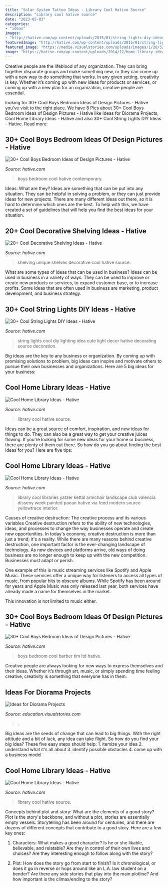 ```yaml
---
title: "Solar System Tattoo Ideas - Library Cool Hative Source"
description: "Library cool hative source"
date: "2023-05-03"
categories:
- "ideas"
images:
- "http://hative.com/wp-content/uploads/2015/01/string-lights-diy-ideas/15-string-lights-diy-ideas.jpg"
featuredImage: "http://hative.com/wp-content/uploads/2015/01/string-lights-diy-ideas/15-string-lights-diy-ideas.jpg"
featured_image: "https://media.visualstories.com/uploads/images/1/28/5264361-1280_526534293-1353231_l.jpg"
image: "https://hative.com/wp-content/uploads/2014/12/home-library-ideas/12-cool-home-library-ideas.jpg"
---
```



Creative people are the lifeblood of any organization. They can bring together disparate groups and make something new, or they can come up with a new way to do something that works. In any given setting, creativity is key. Whether it’s coming up with new ideas for products or services, or coming up with a new plan for an organization, creative people are essential.

	

		
looking for 30+ Cool Boys Bedroom Ideas of Design Pictures - Hative you've visit to the right place. We have 8 Pics about 30+ Cool Boys Bedroom Ideas of Design Pictures - Hative like Ideas for Diorama Projects, Cool Home Library Ideas - Hative and also 30+ Cool String Lights DIY Ideas - Hative. Read more:
		
    
## 30+ Cool Boys Bedroom Ideas Of Design Pictures - Hative

<img loading=lazy src="https://hative.com/wp-content/uploads/2013/05/contemporary-boys-bedroom-solar-system-decoration-by-hobus-homes1.jpg" onerror="this.onerror=null;this.src='https://tse2.mm.bing.net/th?id=OIP.0Y8YdUUH6VLBB1szO4zvAQHaLI&amp;pid=15.1';" alt="30+ Cool Boys Bedroom Ideas of Design Pictures - Hative">

_Source: hative.com_

>boys bedroom cool hative contemporary. 

	

Ideas: What are they?
Ideas are something that can be put into any situation. They can be helpful in solving a problem, or they can just provide ideas for new projects. There are many different ideas out there, so it is hard to determine which ones are the best. To help with this, we have created a set of guidelines that will help you find the best ideas for your situation.

    
## 20+ Cool Decorative Shelving Ideas - Hative

<img loading=lazy src="https://hative.com/wp-content/uploads/2014/05/shelving-ideas/4-unique-shelves-ideas.jpg" onerror="this.onerror=null;this.src='https://tse3.mm.bing.net/th?id=OIP.cr-kSBtxpn0a0KKdZxe5MwHaH5&amp;pid=15.1';" alt="20+ Cool Decorative Shelving Ideas - Hative">

_Source: hative.com_

>shelving unique shelves decorative cool hative source. 

	

What are some types of ideas that can be used in business?
Ideas can be used in business in a variety of ways. They can be used to improve or create new products or services, to expand customer base, or to increase profits. Some ideas that are often used in business are marketing, product development, and business strategy.

    
## 30+ Cool String Lights DIY Ideas - Hative

<img loading=lazy src="http://hative.com/wp-content/uploads/2015/01/string-lights-diy-ideas/15-string-lights-diy-ideas.jpg" onerror="this.onerror=null;this.src='https://tse2.mm.bing.net/th?id=OIP.8_MbPe9P1zdsin5ir-VOTQHaJ3&amp;pid=15.1';" alt="30+ Cool String Lights DIY Ideas - Hative">

_Source: hative.com_

>string lights cool diy lighting idea cute light decor hative decorating source decoration. 

	

Big ideas are the key to any business or organization. By coming up with promising solutions to problem, big ideas can inspire and motivate others to pursue their own businesses and organizations. Here are 5 big ideas for your business: 

    
## Cool Home Library Ideas - Hative

<img loading=lazy src="https://hative.com/wp-content/uploads/2014/12/home-library-ideas/5-cool-home-library-ideas.jpg" onerror="this.onerror=null;this.src='https://tse4.mm.bing.net/th?id=OIP.8PVUkpiAPHsT6xue2z_7PgHaLG&amp;pid=15.1';" alt="Cool Home Library Ideas - Hative">

_Source: hative.com_

>library cool hative source. 

	

Ideas can be a great source of comfort, inspiration, and new ideas for things to do. They can also be a great way to get your creative juices flowing. If you're looking for some new ideas for your home or business, there are plenty of them out there. So how do you go about finding the best ideas for you? Here are five tips: 

    
## Cool Home Library Ideas - Hative

<img loading=lazy src="https://hative.com/wp-content/uploads/2014/12/home-library-ideas/16-cool-home-library-ideas.jpg" onerror="this.onerror=null;this.src='https://tse3.mm.bing.net/th?id=OIP.n4QwcvHc3VaEXmYw6QBFIAHaLG&amp;pid=15.1';" alt="Cool Home Library Ideas - Hative">

_Source: hative.com_

>library cool libraries yatzer kettal armchair landscape club valencia disseny week painted paean hative via feed modern source yellowtrace interior. 

	

Causes of creative destruction: The creative process and its various variables
Creative destruction refers to the ability of new technologies, ideas, and processes to change the way businesses operate and create new opportunities. In today's economy, creative destruction is more than just a trend; it's a reality.
While there are many reasons behind creative destruction, one important factor is the ever-changing landscape of technology. As new devices and platforms arrive, old ways of doing business are no longer enough to keep up with the new competition. Businesses must adapt or perish.

One example of this is music streaming services like Spotify and Apple Music. These services offer a unique way for listeners to access all types of music, from popular hits to obscure albums. While Spotify has been around for years and Apple Music was only released last year, both services have already made a name for themselves in the market.

This innovation is not limited to music either.

    
## 30+ Cool Boys Bedroom Ideas Of Design Pictures - Hative

<img loading=lazy src="https://hative.com/wp-content/uploads/2013/05/cool-boys-bedroom-decoration-by-tim-barber-ltd.jpg" onerror="this.onerror=null;this.src='https://tse4.mm.bing.net/th?id=OIP.Rq16dQ7IcxOCFko3GtbGkQHaLK&amp;pid=15.1';" alt="30+ Cool Boys Bedroom Ideas of Design Pictures - Hative">

_Source: hative.com_

>boys bedroom cool barber tim ltd hative. 

	

Creative people are always looking for new ways to express themselves and their ideas. Whether it’s through art, music, or simply spending time feeling creative, creativity is something that everyone has in them.

    
## Ideas For Diorama Projects

<img loading=lazy src="https://media.visualstories.com/uploads/images/1/28/5264361-1280_526534293-1353231_l.jpg" onerror="this.onerror=null;this.src='https://tse2.mm.bing.net/th?id=OIP.c9KerKB76WE0JXkuLMcAWwHaFj&amp;pid=15.1';" alt="Ideas for Diorama Projects">

_Source: education.visualstories.com_

>. 

	

Big ideas are the seeds of change that can lead to big things. With the right attitude and a bit of luck, any idea can take flight. So how do you find your big idea? These five easy steps should help: 1. itemize your idea 2. understand what it's all about 3. identify possible obstacles 4. come up with a business model 
    
## Cool Home Library Ideas - Hative

<img loading=lazy src="https://hative.com/wp-content/uploads/2014/12/home-library-ideas/12-cool-home-library-ideas.jpg" onerror="this.onerror=null;this.src='https://tse2.mm.bing.net/th?id=OIP.2nVhM5U9xv3kS-5WJfDAmQHaKM&amp;pid=15.1';" alt="Cool Home Library Ideas - Hative">

_Source: hative.com_

>library cool hative source. 

	

Concepts behind plot and story: What are the elements of a good story?
Plot is the story's backbone, and without a plot, stories are essentially empty vessels. Storytelling has been around for centuries, and there are dozens of different concepts that contribute to a good story. Here are a few key ones:
1) Characters: What makes a good character? Is he or she likable, believable, and relatable? Are they in control of their own lives and choices? Are they interesting enough to follow along with the story?

2) Plot: How does the story go from start to finish? Is it chronological, or does it go in reverse or hops around like an L.A. law student on a bender? Are there any side stories that play into the main plotline? And how important is the climax/ending to the story?

